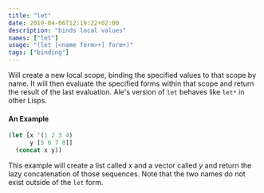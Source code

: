 ```yaml
---
title: "let"
date: 2019-04-06T12:19:22+02:00
description: "binds local values"
names: ["let"]
usage: "(let [<name form>+] form+)"
tags: ["binding"]
---
```

Will create a new local scope, binding the specified values to that scope by name. It will then evaluate the specified forms within that scope and return the result of the last evaluation. Ale's version of `let` behaves like `let*` in other Lisps.

#### An Example

```clojure
(let [x '(1 2 3 4)
      y [5 6 7 8]]
  (concat x y))
```

This example will create a list called *x* and a vector called *y* and return the lazy concatenation of those sequences. Note that the two names do not exist outside of the `let` form.
